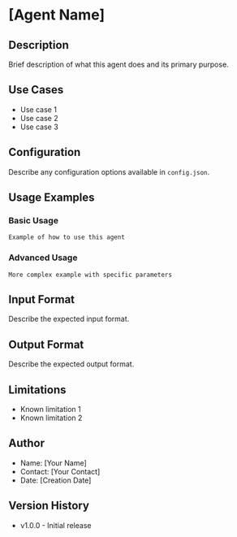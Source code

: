 # [Agent Name]

## Description
Brief description of what this agent does and its primary purpose.

## Use Cases
- Use case 1
- Use case 2
- Use case 3

## Configuration
Describe any configuration options available in `config.json`.

## Usage Examples

### Basic Usage
```
Example of how to use this agent
```

### Advanced Usage
```
More complex example with specific parameters
```

## Input Format
Describe the expected input format.

## Output Format
Describe the expected output format.

## Limitations
- Known limitation 1
- Known limitation 2

## Author
- Name: [Your Name]
- Contact: [Your Contact]
- Date: [Creation Date]

## Version History
- v1.0.0 - Initial release